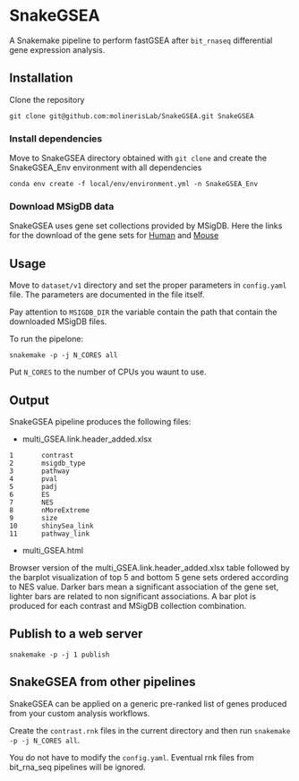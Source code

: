 # SnakeGSEA

A Snakemake pipeline to perform fastGSEA after `bit_rnaseq` differential gene expression analysis.

## Installation

Clone the repository
```
git clone git@github.com:molinerisLab/SnakeGSEA.git SnakeGSEA
```

### Install dependencies 

Move to SnakeGSEA directory obtained with `git clone` and create the SnakeGSEA_Env environment with all dependencies
```
conda env create -f local/env/environment.yml -n SnakeGSEA_Env
```

### Download MSigDB data

SnakeGSEA uses gene set collections provided by MSigDB. Here the links for the download of the gene sets for [Human](http://www.gsea-msigdb.org/gsea/msigdb/download_file.jsp?filePath=/msigdb/release/2022.1.Hs/msigdb_v2022.1.Hs_files_to_download_locally.zip) and [Mouse](http://www.gsea-msigdb.org/gsea/msigdb/download_file.jsp?filePath=/msigdb/release/2022.1.Mm/msigdb_v2022.1.Mm_files_to_download_locally.zip)

## Usage

Move to `dataset/v1` directory and set the proper parameters in `config.yaml` file.
The parameters are documented in the file itself.

Pay attention to `MSIGDB_DIR` the variable contain the path that contain the downloaded MSigDB files.

To run the pipelone: 
```
snakemake -p -j N_CORES all
```
Put `N_CORES` to the number of CPUs you waunt to use.

## Output
SnakeGSEA pipeline produces the following files:

- multi_GSEA.link.header_added.xlsx
```
1       contrast          
2       msigdb_type
3       pathway
4       pval
5       padj
6       ES
7       NES
8       nMoreExtreme
9       size
10      shinySea_link
11      pathway_link
```

- multi_GSEA.html

Browser version of the multi_GSEA.link.header_added.xlsx table followed by the barplot visualization of top 5 and bottom 5 gene sets ordered according to NES value. Darker bars mean a significant association of the gene set, lighter bars are related to non significant associations. A bar plot is produced for each contrast and MSigDB collection combination.

## Publish to a web server

```
snakemake -p -j 1 publish
```



## SnakeGSEA from other pipelines

SnakeGSEA can be applied on a generic pre-ranked list of genes produced from your custom analysis workflows.

Create the `contrast.rnk` files in the current directory and then run `snakemake -p -j N_CORES all`. 

You do not have to modify the `config.yaml`. Eventual rnk files from bit_rna_seq pipelines will be ignored.
